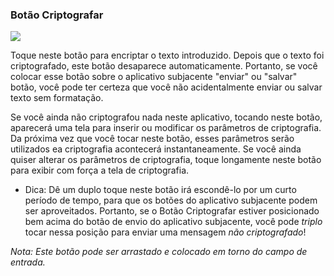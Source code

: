 <a name="button_encrypt"></a>
### Botão Criptografar
<div class="buttoncircle"><img src="ic_lock_black_24dp.png"></img></div>

<a name="button_encrypt_initial"></a>
Toque neste botão para encriptar o texto introduzido. Depois que o texto foi criptografado, este botão desaparece automaticamente. Portanto, se você colocar esse botão sobre o aplicativo subjacente "enviar" ou "salvar" botão, você pode ter certeza que você não acidentalmente enviar ou salvar texto sem formatação.

<a name="button_encrypt_encryptionparamsremembered"></a>
Se você ainda não criptografou nada neste aplicativo, tocando neste botão, aparecerá uma tela para inserir ou modificar os parâmetros de criptografia. Da próxima vez que você tocar neste botão, esses parâmetros serão utilizados ea criptografia acontecerá instantaneamente.
Se você ainda quiser alterar os parâmetros de criptografia, toque longamente neste botão para exibir com força a tela de criptografia.

* Dica: Dê um duplo toque neste botão irá escondê-lo por um curto período de tempo, para que os botões do aplicativo subjacente podem ser aproveitados.
Portanto, se o Botão Criptografar estiver posicionado bem acima do botão de envio do aplicativo subjacente, você pode _triplo_ tocar nessa posição para enviar uma mensagem _não criptografado_!


*Nota: Este botão pode ser arrastado e colocado em torno do campo de entrada.*
